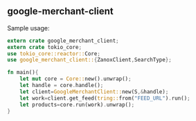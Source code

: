 google-merchant-client
--------------------

Sample usage:

```rust
extern crate google_merchant_client;
extern crate tokio_core;
use tokio_core::reactor::Core;
use google_merchant_client::{ZanoxClient,SearchType};

fn main(){   
	let mut core = Core::new().unwrap();
    let handle = core.handle();
	let client=GoogleMerchantClient::new(S,&handle);
	let work=client.get_feed(tring::from("FEED_URL").run();
	let products=core.run(work).unwrap();
}
```
